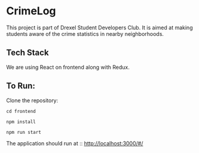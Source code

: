 # CrimeLog
This project is part of Drexel Student Developers Club. It is aimed at making students aware of the crime statistics in nearby neighborhoods.

## Tech Stack
We are using React on frontend along with Redux.

## To Run:
Clone the repository:

`cd frontend`

`npm install`

`npm run start`

The application should run at ::
[http://localhost:3000/#/](http://localhost:3000/#/)